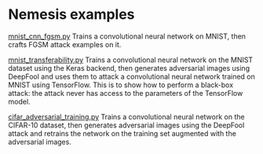 # Nemesis examples

[mnist_cnn_fgsm.py](mnist_cnn_fgsm.py)
Trains a convolutional neural network on MNIST, then crafts FGSM attack examples on it.

[mnist_transferability.py](mnist_transferability.py)
Trains a convolutional neural network on the MNIST dataset using the Keras backend, then generates adversarial images using DeepFool
and uses them to attack a convolutional neural network trained on MNIST using TensorFlow. This is to show how to perform a
black-box attack: the attack never has access to the parameters of the TensorFlow model.

[cifar_adversarial_training.py](cifar_adversarial_training.py)
Trains a convolutional neural network on the CIFAR-10 dataset, then generates adversarial images using the
DeepFool attack and retrains the network on the training set augmented with the adversarial images.